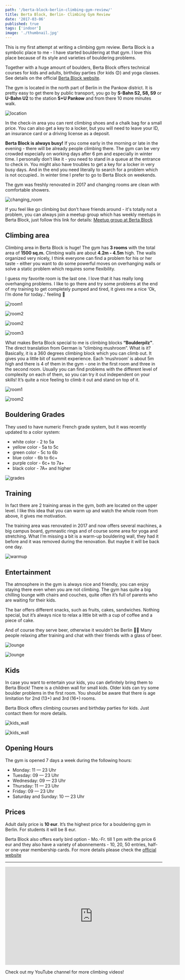 ```yaml
---
path: '/berta-block-berlin-climbing-gym-review/'
title: Berta Block, Berlin- Climbing Gym Review
date: '2017-03-06'
published: true
tags: ['indoor']
image: './thumbnail.jpg'
---
```


This is my first attempt at writing a climbing gym review. Berta Block is a symbolic place to me - I have started bouldering at that gym. I love this place because of its style and varieties of bouldering problems.

Together with a huge amount of boulders, Berta Block offers technical courses for kids and adults, birthday parties (for kids 😊) and yoga classes. See details on the official [Berta Block website](http://www.bertablock.de/).

The gym is located in the north part of Berlin in the Pankow district. It is pretty easy to get there by public transport, you go by **S-Bahn S2, S8, S9** or **U-Bahn U2** to the station **S+U Pankow** and from there 10 more minutes walk.

![location](./01.jpg)

In the check-in area you can rent climbing shoes and a chalk bag for a small price. You can also get a key to a locker, but you will need to leave your ID, an insurance card or a driving license as a deposit.

**Berta Block is always busy!** If you come early in the morning or late in the evening - there will be already people climbing there. The gym can be very crowded especially on working days after 6 pm and especially in winter time. I personally don’t like it - you need to stand in a queue at the entrance to check in. You might also have troubles to get a key for a locker in very busy days. And in the end you need literally to search for a problem which is not occupied.. In winter time I prefer to go to Berta Block on weekends.

The gym was freshly renovated in 2017 and changing rooms are clean with comfortable showers.

![changing_room](./02.JPG)

If you feel like go climbing but don’t have friends around - it's totally not a problem, you can always join a meetup group which has weekly meetups in Berta Block, just follow this link for details: [Meetup group at Berta Block](https://www.meetup.com/Berlin-Rock-Climbing-and-Bouldering-Meetup/events/239007937/)

## Climbing area

Climbing area in Berta Block is huge! The gym has **3 rooms** with the total area of **1500 sq.m.** Climbing walls are about **4.2m - 4.5m** high. The walls organized very nicely, I think everyone can find a problem for his or her taste - either you want to do some powerful moves on overhanging walls or solve a static problem which requires some flexibility.

I guess my favorite room is the last one. I love that it has really long overhanging problems. I like to go there and try some problems at the end of my training to get completely pumped and tired, it gives me a nice ‘Ok, I’m done for today..’ feeling 💪

![room1](./03.jpg)

![room2](./04.JPG)

![room2](./05.JPG)

![room3](./06.JPG)

What makes Berta Block special to me is climbing blocks **“Boulderpilz"**. The direct translation from German is “climbing mushroom”. What is it? Basically, it is a 360 degrees climbing block which you can climb out. It gives you a little bit of summit experience. Each ‘mushroom’ is about 5m high and there is 4 of them in the gym - one in the first room and three in the second room. Usually you can find problems with the different level of complexity on each of them, so you can try it out independent on your skills! It’s quite a nice feeling to climb it out and stand on top of it.

![room1](./07.JPG)

![room2](./08.JPG)

## Bouldering Grades

They used to have numeric French grade system, but it was recently updated to a color system:

* white color - 2 to 5a
* yellow color - 5a to 5c
* green color - 5c to 6b
* blue color - 6b to 6c+
* purple color - 6c+ to 7a+
* black color - 7A+ and higher

![grades](./09.JPG)

## Training

In fact there are 2 training areas in the gym, both are located on the upper level. I like this idea that you can warm up and watch the whole room from above, it gives me motivation.

The training area was renovated in 2017 and now offers several machines, a big campus board, gymnastic rings and of course some area for yoga and stretching. What I’m missing a bit is a warm-up bouldering wall, they had it before and it was removed during the renovation. But maybe it will be back one day.

![warmup](./10.JPG)

## Entertainment

The atmosphere in the gym is always nice and friendly, you can enjoy staying there even when you are not climbing. The gym has quite a big chilling lounge with chairs and couches, quite often it’s full of parents who are waiting for their kids.

The bar offers different snacks, such as fruits, cakes, sandwiches. Nothing special, but it’s always nice to relax a little bit with a cup of coffee and a piece of cake.

And of course they serve beer, otherwise it wouldn’t be Berlin 🍺😊 Many people relaxing after training and chat with their friends with a glass of beer.

![lounge](./11.JPG)

![lounge](./12.jpg)

## Kids

In case you want to entertain your kids, you can definitely bring them to Berta Block! There is a children wall for small kids. Older kids can try some boulder problems in the first room. You should be aware that there is age limitation for 2nd (13+) and 3rd (16+) rooms.

Berta Block offers climbing courses and birthday parties for kids. Just contact them for more details.

![kids_wall](./13.jpg)

![kids_wall](./14.jpg)

## Opening Hours

The gym is opened 7 days a week during the following hours:

* Monday: 11 — 23 Uhr
* Tuesday: 09 — 23 Uhr
* Wednesday: 09 — 23 Uhr
* Thursday: 11 — 23 Uhr
* Friday: 09 — 23 Uhr
* Saturday and Sunday: 10 — 23 Uhr

## Prices

Adult daily price is **10 eur**. It’s the highest price for a bouldering gym in Berlin. For students it will be 8 eur.

Berta Block also offers early bird option - Mo.-Fr. till 1 pm with the price 6 eur and they also have a variety of abonnements - 10, 20, 50 entries, half- or one-year membership cards. For more details please check the [official website](www.bertablock.de)

***

<iframe width="560" height="315" src="https://www.youtube.com/embed/WB0d1PowQXM" frameborder="0" allow="autoplay; encrypted-media" allowfullscreen></iframe>

Check out my YouTube channel for more climbing videos!
